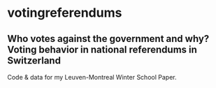 votingreferendums
=================

## Who votes against the government and why? Voting behavior in national referendums in Switzerland

Code & data for my Leuven-Montreal Winter School Paper.

